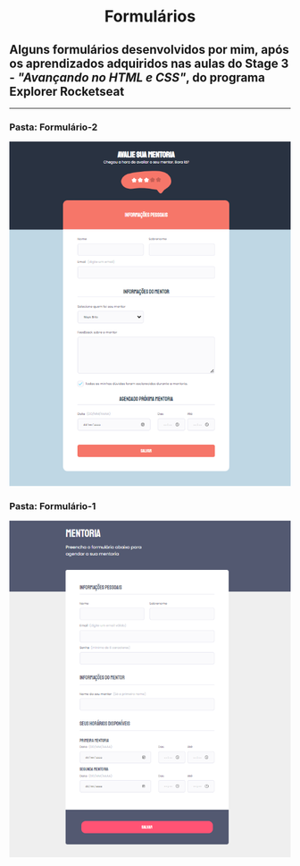 # <p align="center">Formulários<p>

## Alguns formulários desenvolvidos por mim, após os aprendizados adquiridos nas aulas do Stage 3 - _"Avançando no HTML e CSS"_, do programa Explorer Rocketseat

<hr>

### Pasta: Formulário-2
![preview](./Form-2/.github/form2.PNG)


### Pasta: Formulário-1
![preview](./Form-1/.github/form1.PNG)

